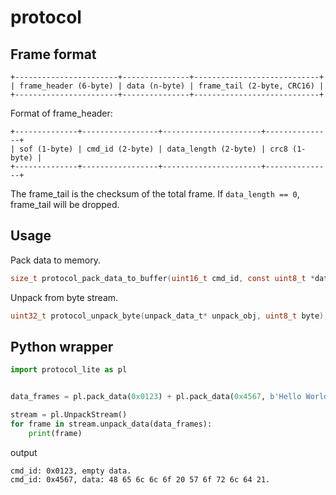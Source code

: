 # protocol

## Frame format

```
+-----------------------+---------------+----------------------------+
| frame_header (6-byte) | data (n-byte) | frame_tail (2-byte, CRC16) |
+-----------------------+---------------+----------------------------+
```

Format of frame_header:

```
+--------------+-----------------+----------------------+---------------+
| sof (1-byte) | cmd_id (2-byte) | data_length (2-byte) | crc8 (1-byte) |
+--------------+-----------------+----------------------+---------------+
```

The frame_tail is the checksum of the total frame. If `data_length == 0`, frame_tail will be dropped.

## Usage

Pack data to memory.

```c
size_t protocol_pack_data_to_buffer(uint16_t cmd_id, const uint8_t *data, uint16_t len, uint8_t *buffer);
```

Unpack from byte stream.

```c
uint32_t protocol_unpack_byte(unpack_data_t* unpack_obj, uint8_t byte);
```

## Python wrapper

```python
import protocol_lite as pl


data_frames = pl.pack_data(0x0123) + pl.pack_data(0x4567, b'Hello World!')

stream = pl.UnpackStream()
for frame in stream.unpack_data(data_frames):
    print(frame)
```

output

```
cmd_id: 0x0123, empty data.
cmd_id: 0x4567, data: 48 65 6c 6c 6f 20 57 6f 72 6c 64 21.
```
